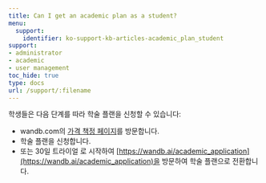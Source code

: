 ```yaml
---
title: Can I get an academic plan as a student?
menu:
  support:
    identifier: ko-support-kb-articles-academic_plan_student
support:
- administrator
- academic
- user management
toc_hide: true
type: docs
url: /support/:filename
---
```


학생들은 다음 단계를 따라 학술 플랜을 신청할 수 있습니다:

- wandb.com의 [가격 책정 페이지](https://wandb.ai/site/pricing)를 방문합니다.
- 학술 플랜을 신청합니다.
- 또는 30일 트라이얼 로 시작하여 [https://wandb.ai/academic_application](https://wandb.ai/academic_application)을 방문하여 학술 플랜으로 전환합니다.
